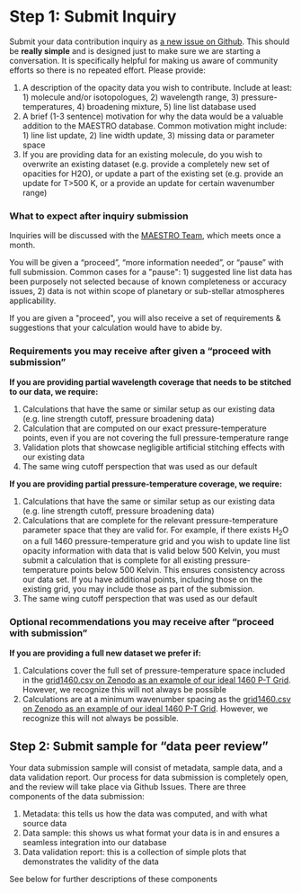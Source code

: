 
# Step 1: Submit Inquiry

Submit your data contribution inquiry as [a new issue on Github](https://github.com/maestro-opacities/submit-data/issues/new/choose). This should be **really simple** and is designed just to make sure we are starting a conversation. It is specifically helpful for making us aware of community efforts so there is no repeated effort. Please provide:

1. A description of the opacity data you wish to contribute. Include at least: 1) molecule and/or isotopologues, 2) wavelength range, 3) pressure-temperatures, 4) broadening mixture, 5) line list database used
2. A brief (1-3 sentence) motivation for why the data would be a valuable addition to the MAESTRO database. Common motivation might include: 1) line list update, 2) line width update, 3) missing data or parameter space
3. If you are providing data for an existing molecule, do you wish to overwrite an existing dataset (e.g. provide a completely new set of opacities for H2O), or update a part of the existing set (e.g. provide an update for T>500 K, or a provide an update for certain wavenumber range)


### What to expect after inquiry submission 

Inquiries will be discussed with the [MAESTRO Team](https://github.com/maestro-opacities/submit-data/#the-team), which meets once a month. 

You will be given a “proceed”, “more information needed”, or “pause” with full submission. Common cases for a "pause": 1) suggested line list data has been purposely not selected because of known completeness or accuracy issues, 2) data is not within scope of planetary or sub-stellar atmospheres applicability. 

If you are given a "proceed", you will also receive a set of requirements & suggestions that your calculation would have to abide by. 


### Requirements you may receive after given a “proceed with submission”

**If you are providing partial wavelength coverage that needs to be stitched to our data, we require:**


1. Calculations that have the same or similar setup as our existing data (e.g. line strength cutoff, pressure broadening data)
2. Calculation that are computed on our exact pressure-temperature points, even if you are not covering the full pressure-temperature range
3. Validation plots that showcase negligible artificial stitching effects with our existing data 
4. The same wing cutoff perspection that was used as our default

**If you are providing partial pressure-temperature coverage, we require:**

1. Calculations that have the same or similar setup as our existing data (e.g. line strength cutoff, pressure broadening data)
2. Calculations that are complete for the relevant pressure-temperature parameter space that they are valid for. For example, if there exists H<sub>2</sub>O on a full 1460 pressure-temperature grid and you wish to update line list opacity information with data that is valid below 500 Kelvin, you must submit a calculation that is complete for all existing pressure-temperature points below 500 Kelvin. This ensures consistency across our data set. If you have additional points, including those on the existing grid, you may include those as part of the submission.  
3. The same wing cutoff perspection that was used as our default

### Optional recommendations you may receive after “proceed with submission”

**If you are providing a full new dataset we prefer if:**

1. Calculations cover the full set of pressure-temperature space included in the [grid1460.csv on Zenodo as an example of our ideal 1460 P-T Grid](https://zenodo.org/record/4458189#.Y2Kyb-zMI8Y). However, we recognize this will not always be possible 
2. Calculations are at a minimum wavenumber spacing as the [grid1460.csv on Zenodo as an example of our ideal 1460 P-T Grid](https://zenodo.org/record/4458189#.Y2Kyb-zMI8Y). However, we recognize this will not always be possible. 


## Step 2: Submit sample for “data peer review”

Your data submission sample will consist of metadata, sample data, and a data validation report. Our process for data submission is completely open, and the review will take place via Github Issues. There are three components of the data submission: 



1. Metadata: this tells us how the data was computed, and with what source data
2. Data sample: this shows us what format your data is in and ensures a seamless integration into our database 
3. Data validation report: this is a collection of simple plots that demonstrates the validity of the data 

See below for further descriptions of these components


